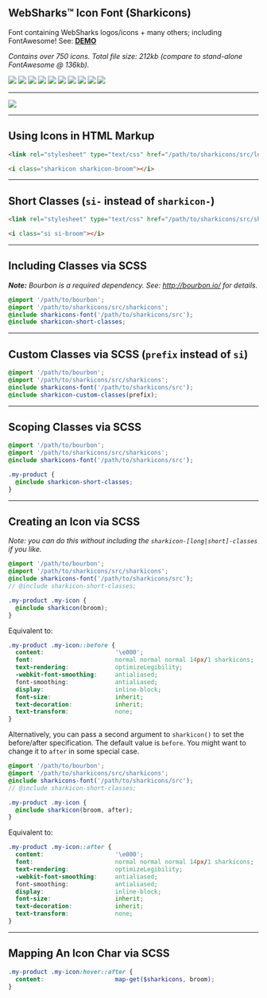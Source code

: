## WebSharks™ Icon Font (Sharkicons)

Font containing WebSharks logos/icons + many others; including FontAwesome! See: [**DEMO**](http://websharks.github.io/sharkicons/demo.html)

_Contains over 750 icons. Total file size: 212kb (compare to stand-alone FontAwesome @ 136kb)._

[![](https://img.shields.io/github/license/websharks/sharkicons.svg)](https://github.com/websharks/sharkicons/blob/HEAD/LICENSE.txt)
[![](https://img.shields.io/badge/made-w%2F_100%25_pure_awesome_sauce-AB815F.svg?label=made)](http://websharks-inc.com/)
[![](https://img.shields.io/badge/by-WebSharks_Inc.-656598.svg?label=by)](http://www.websharks-inc.com/team/)
[![](https://img.shields.io/github/release/websharks/sharkicons.svg?label=latest)](https://github.com/websharks/sharkicons/releases)
[![](https://img.shields.io/packagist/v/websharks/sharkicons.svg?label=packagist)](https://packagist.org/packages/websharks/sharkicons)
[![](https://img.shields.io/github/issues/websharks/sharkicons.svg?label=issues)](https://github.com/websharks/sharkicons/issues)
[![](https://img.shields.io/github/forks/websharks/sharkicons.svg?label=forks)](https://github.com/websharks/sharkicons/network)
[![](https://img.shields.io/github/stars/websharks/sharkicons.svg?label=stars)](https://github.com/websharks/sharkicons/stargazers)
[![](https://img.shields.io/github/downloads/websharks/sharkicons/latest/total.svg?label=downloads)](https://github.com/websharks/sharkicons/releases)
[![](https://img.shields.io/packagist/dt/websharks/sharkicons.svg?label=packagist)](https://packagist.org/packages/websharks/sharkicons)

---

![](assets/screenshot.png)

---

## Using Icons in HTML Markup

```html
<link rel="stylesheet" type="text/css" href="/path/to/sharkicons/src/long-classes.min.css" />
```

```html
<i class="sharkicon sharkicon-broom"></i>
```

---

## Short Classes (`si-` instead of `sharkicon-`)

```html
<link rel="stylesheet" type="text/css" href="/path/to/sharkicons/src/short-classes.min.css" />
```

```html
<i class="si si-broom"></i>
```

---

## Including Classes via SCSS

_**Note:** Bourbon is a required dependency. See: <http://bourbon.io/> for details._

```scss
@import '/path/to/bourbon';
@import '/path/to/sharkicons/src/sharkicons';
@include sharkicons-font('/path/to/sharkicons/src');
@include sharkicon-short-classes;
```

---

## Custom Classes via SCSS (`prefix` instead of `si`)

```scss
@import '/path/to/bourbon';
@import '/path/to/sharkicons/src/sharkicons';
@include sharkicons-font('/path/to/sharkicons/src');
@include sharkicon-custom-classes(prefix);
```

---

## Scoping Classes via SCSS

```scss
@import '/path/to/bourbon';
@import '/path/to/sharkicons/src/sharkicons';
@include sharkicons-font('/path/to/sharkicons/src');

.my-product {
  @include sharkicon-short-classes;
}
```

---

## Creating an Icon via SCSS

_Note: you can do this without including the `sharkicon-[long|short]-classes` if you like._

```scss
@import '/path/to/bourbon';
@import '/path/to/sharkicons/src/sharkicons';
@include sharkicons-font('/path/to/sharkicons/src');
// @include sharkicon-short-classes;

.my-product .my-icon {
  @include sharkicon(broom);
}
```

Equivalent to:

```css
.my-product .my-icon::before {
  content:                    '\e000';
  font:                       normal normal normal 14px/1 sharkicons;
  text-rendering:             optimizeLegibility;
  -webkit-font-smoothing:     antialiased;
  font-smoothing:             antialiased;
  display:                    inline-block;
  font-size:                  inherit;
  text-decoration:            inherit;
  text-transform:             none;
}
```

Alternatively, you can pass a second argument to `sharkicon()` to set the before/after specification. The default value is `before`. You might want to change it to `after` in some special case.

```scss
@import '/path/to/bourbon';
@import '/path/to/sharkicons/src/sharkicons';
@include sharkicons-font('/path/to/sharkicons/src');
// @include sharkicon-short-classes;

.my-product .my-icon {
  @include sharkicon(broom, after);
}
```

Equivalent to:

```css
.my-product .my-icon::after {
  content:                    '\e000';
  font:                       normal normal normal 14px/1 sharkicons;
  text-rendering:             optimizeLegibility;
  -webkit-font-smoothing:     antialiased;
  font-smoothing:             antialiased;
  display:                    inline-block;
  font-size:                  inherit;
  text-decoration:            inherit;
  text-transform:             none;
}
```

---

## Mapping An Icon Char via SCSS

```scss
.my-product .my-icon:hover::after {
  content:                    map-get($sharkicons, broom);
}
```
